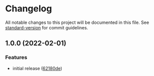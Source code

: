 # Changelog

All notable changes to this project will be documented in this file. See [standard-version](https://github.com/conventional-changelog/standard-version) for commit guidelines.

## 1.0.0 (2022-02-01)


### Features

* initial release ([62180de](https://github.com/otakustay/loader-of-loader/commit/62180deeb3a1a17ca0d9fa1e84a1ad1e6829b1ad))
